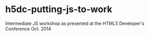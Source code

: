 h5dc-putting-js-to-work
=======================

Intermediate JS workshop as presented at the HTML5 Developer's Conference Oct. 2014

